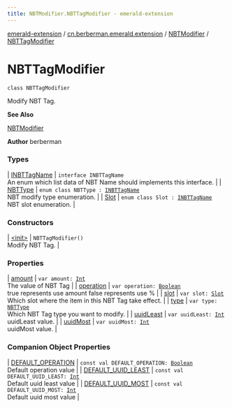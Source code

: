 ```yaml
---
title: NBTModifier.NBTTagModifier - emerald-extension
---
```


[emerald-extension](../../../index.html) / [cn.berberman.emerald.extension](../../index.html) / [NBTModifier](../index.html) / [NBTTagModifier](.)

# NBTTagModifier

`class NBTTagModifier`

Modify NBT Tag.

**See Also**

[NBTModifier](../index.html)

**Author**
berberman

### Types

| [INBTTagName](-i-n-b-t-tag-name/index.html) | `interface INBTTagName`<br>An enum which list data of NBT Name should implements this interface. |
| [NBTType](-n-b-t-type/index.html) | `enum class NBTType : `[`INBTTagName`](-i-n-b-t-tag-name/index.html)<br>NBT modify type enumeration. |
| [Slot](-slot/index.html) | `enum class Slot : `[`INBTTagName`](-i-n-b-t-tag-name/index.html)<br>NBT slot enumeration. |

### Constructors

| [&lt;init&gt;](-init-.html) | `NBTTagModifier()`<br>Modify NBT Tag. |

### Properties

| [amount](amount.html) | `var amount: `[`Int`](https://kotlinlang.org/api/latest/jvm/stdlib/kotlin/-int/index.html)<br>The value of NBT Tag |
| [operation](operation.html) | `var operation: `[`Boolean`](https://kotlinlang.org/api/latest/jvm/stdlib/kotlin/-boolean/index.html)<br>true represents use amount false represents use % |
| [slot](slot.html) | `var slot: `[`Slot`](-slot/index.html)<br>Which slot where the item in this NBT Tag take effect. |
| [type](type.html) | `var type: `[`NBTType`](-n-b-t-type/index.html)<br>Which NBT Tag type you want to modify. |
| [uuidLeast](uuid-least.html) | `var uuidLeast: `[`Int`](https://kotlinlang.org/api/latest/jvm/stdlib/kotlin/-int/index.html)<br>uuidLeast value. |
| [uuidMost](uuid-most.html) | `var uuidMost: `[`Int`](https://kotlinlang.org/api/latest/jvm/stdlib/kotlin/-int/index.html)<br>uuidMost value. |

### Companion Object Properties

| [DEFAULT_OPERATION](-d-e-f-a-u-l-t_-o-p-e-r-a-t-i-o-n.html) | `const val DEFAULT_OPERATION: `[`Boolean`](https://kotlinlang.org/api/latest/jvm/stdlib/kotlin/-boolean/index.html)<br>Default operation value |
| [DEFAULT_UUID_LEAST](-d-e-f-a-u-l-t_-u-u-i-d_-l-e-a-s-t.html) | `const val DEFAULT_UUID_LEAST: `[`Int`](https://kotlinlang.org/api/latest/jvm/stdlib/kotlin/-int/index.html)<br>Default uuid least value |
| [DEFAULT_UUID_MOST](-d-e-f-a-u-l-t_-u-u-i-d_-m-o-s-t.html) | `const val DEFAULT_UUID_MOST: `[`Int`](https://kotlinlang.org/api/latest/jvm/stdlib/kotlin/-int/index.html)<br>Default uuid most value |

